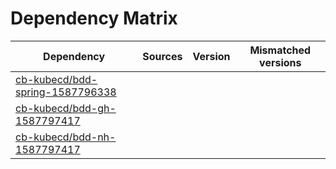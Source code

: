 # Dependency Matrix

Dependency | Sources | Version | Mismatched versions
---------- | ------- | ------- | -------------------
[cb-kubecd/bdd-spring-1587796338](https://github.com/cb-kubecd/bdd-spring-1587796338.git) |  | []() | 
[cb-kubecd/bdd-gh-1587797417](https://github.com/cb-kubecd/bdd-gh-1587797417.git) |  | []() | 
[cb-kubecd/bdd-nh-1587797417](https://github.com/cb-kubecd/bdd-nh-1587797417.git) |  | []() | 
